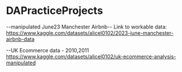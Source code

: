 # DAPracticeProjects

--manipulated June23 Manchester Airbnb--
Link to workable data:
https://www.kaggle.com/datasets/alicel0102/2023-june-manchester-airbnb-data

--UK Ecommerce data -  2010,2011
https://www.kaggle.com/datasets/alicel0102/uk-ecommerce-analysis-manipulated

